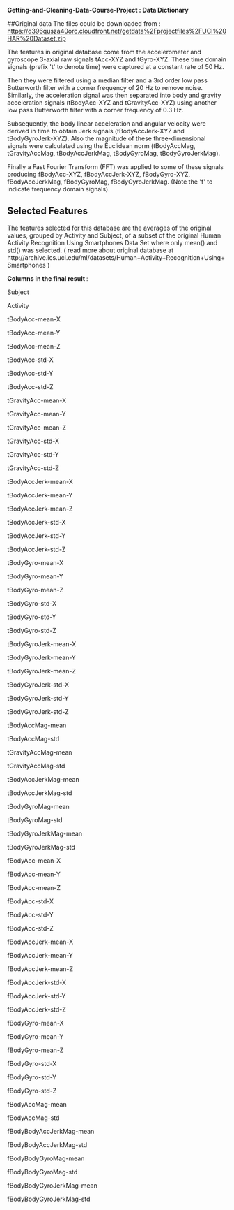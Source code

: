 <b>Getting-and-Cleaning-Data-Course-Project : Data Dictionary </b>

##Original data 
The files could be downloaded from :
https://d396qusza40orc.cloudfront.net/getdata%2Fprojectfiles%2FUCI%20HAR%20Dataset.zip 
<p></p><p>
The features in original database come from the accelerometer and gyroscope 3-axial raw signals tAcc-XYZ and tGyro-XYZ. These time domain signals (prefix 't' to denote time) were captured at a constant rate of 50 Hz. 
</p><p>
Then they were filtered using a median filter and a 3rd order low pass Butterworth filter with a corner frequency of 20 Hz to remove noise. Similarly, the acceleration signal was then separated into body and gravity acceleration signals (tBodyAcc-XYZ and tGravityAcc-XYZ) using another low pass Butterworth filter with a corner frequency of 0.3 Hz. 
</p><p>
Subsequently, the body linear acceleration and angular velocity were derived in time to obtain Jerk signals (tBodyAccJerk-XYZ and tBodyGyroJerk-XYZ). Also the magnitude of these three-dimensional signals were calculated using the Euclidean norm (tBodyAccMag, tGravityAccMag, tBodyAccJerkMag, tBodyGyroMag, tBodyGyroJerkMag). 
</p><p>
Finally a Fast Fourier Transform (FFT) was applied to some of these signals producing fBodyAcc-XYZ, fBodyAccJerk-XYZ, fBodyGyro-XYZ, fBodyAccJerkMag, fBodyGyroMag, fBodyGyroJerkMag. (Note the 'f' to indicate frequency domain signals). 
</p>
<h2>Selected Features</h2>
The features selected for this database are the averages of the original values, grouped by Activity and Subject, of a subset of the original Human Activity Recognition Using Smartphones Data Set where only mean() and std() was selected. ( read more about original database at http://archive.ics.uci.edu/ml/datasets/Human+Activity+Recognition+Using+Smartphones )
</p><p>
<b>Columns in the final result </b>: 
</p><p>Subject
</p><p>Activity
</p><p>tBodyAcc-mean-X
</p><p>tBodyAcc-mean-Y
</p><p>tBodyAcc-mean-Z
</p><p>tBodyAcc-std-X
</p><p>tBodyAcc-std-Y
</p><p>tBodyAcc-std-Z
</p><p>tGravityAcc-mean-X
</p><p>tGravityAcc-mean-Y
</p><p>tGravityAcc-mean-Z
</p><p>tGravityAcc-std-X
</p><p>tGravityAcc-std-Y
</p><p>tGravityAcc-std-Z
</p><p>tBodyAccJerk-mean-X
</p><p>tBodyAccJerk-mean-Y
</p><p>tBodyAccJerk-mean-Z
</p><p>tBodyAccJerk-std-X
</p><p>tBodyAccJerk-std-Y
</p><p>tBodyAccJerk-std-Z
</p><p>tBodyGyro-mean-X
</p><p>tBodyGyro-mean-Y
</p><p>tBodyGyro-mean-Z
</p><p>tBodyGyro-std-X
</p><p>tBodyGyro-std-Y
</p><p>tBodyGyro-std-Z
</p><p>tBodyGyroJerk-mean-X
</p><p>tBodyGyroJerk-mean-Y
</p><p>tBodyGyroJerk-mean-Z
</p><p>tBodyGyroJerk-std-X
</p><p>tBodyGyroJerk-std-Y
</p><p>tBodyGyroJerk-std-Z
</p><p>tBodyAccMag-mean
</p><p>tBodyAccMag-std
</p><p>tGravityAccMag-mean
</p><p>tGravityAccMag-std
</p><p>tBodyAccJerkMag-mean
</p><p>tBodyAccJerkMag-std
</p><p>tBodyGyroMag-mean
</p><p>tBodyGyroMag-std
</p><p>tBodyGyroJerkMag-mean
</p><p>tBodyGyroJerkMag-std
</p><p>fBodyAcc-mean-X
</p><p>fBodyAcc-mean-Y
</p><p>fBodyAcc-mean-Z
</p><p>fBodyAcc-std-X
</p><p>fBodyAcc-std-Y
</p><p>fBodyAcc-std-Z
</p><p>fBodyAccJerk-mean-X
</p><p>fBodyAccJerk-mean-Y
</p><p>fBodyAccJerk-mean-Z
</p><p>fBodyAccJerk-std-X
</p><p>fBodyAccJerk-std-Y
</p><p>fBodyAccJerk-std-Z
</p><p>fBodyGyro-mean-X
</p><p>fBodyGyro-mean-Y
</p><p>fBodyGyro-mean-Z
</p><p>fBodyGyro-std-X
</p><p>fBodyGyro-std-Y
</p><p>fBodyGyro-std-Z
</p><p>fBodyAccMag-mean
</p><p>fBodyAccMag-std
</p><p>fBodyBodyAccJerkMag-mean
</p><p>fBodyBodyAccJerkMag-std
</p><p>fBodyBodyGyroMag-mean
</p><p>fBodyBodyGyroMag-std
</p><p>fBodyBodyGyroJerkMag-mean
</p><p>fBodyBodyGyroJerkMag-std
</p>
